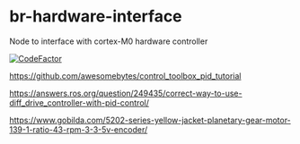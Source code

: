 # br-hardware-interface
Node to interface with cortex-M0 hardware controller

[![CodeFactor](https://www.codefactor.io/repository/github/bytesrobotics/br-hardware-interface/badge)](https://www.codefactor.io/repository/github/bytesrobotics/br-hardware-interface)

https://github.com/awesomebytes/control_toolbox_pid_tutorial

https://answers.ros.org/question/249435/correct-way-to-use-diff_drive_controller-with-pid-control/

https://www.gobilda.com/5202-series-yellow-jacket-planetary-gear-motor-139-1-ratio-43-rpm-3-3-5v-encoder/
